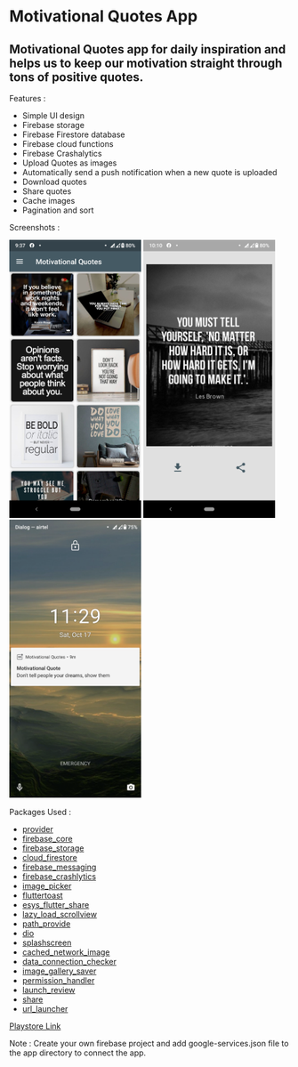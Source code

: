 # Motivational Quotes App

## Motivational Quotes app for daily inspiration and helps us to keep our motivation straight through tons of positive quotes.

Features : 
  - Simple UI design
  - Firebase storage
  - Firebase Firestore database
  - Firebase cloud functions
  - Firebase Crashalytics
  - Upload Quotes as images
  - Automatically send a push notification when a new quote is uploaded
  - Download quotes
  - Share quotes
  - Cache images
  - Pagination and sort

Screenshots : 

<img src="https://github.com/SithumDilanga/Motivational-Quotes-App/blob/master/screenshots/first.png" height=500/>  <img src="https://github.com/SithumDilanga/Motivational-Quotes-App/blob/master/screenshots/second.png" height=500/>  <img src="https://github.com/SithumDilanga/Motivational-Quotes-App/blob/master/screenshots/third.png" height=500/> 

Packages Used :
  - [provider](https://pub.dev/packages/provider)
  - [firebase_core](https://pub.dev/packages/firebase_core)
  - [firebase_storage](https://pub.dev/packages/firebase_storage)
  - [cloud_firestore](https://pub.dev/packages/cloud_firestore)
  - [firebase_messaging](https://pub.dev/packages/firebase_messaging)
  - [firebase_crashlytics](https://pub.dev/packages/firebase_crashlytics)
  - [image_picker](https://pub.dev/packages/image_picker)
  - [fluttertoast](https://pub.dev/packages/fluttertoast)
  - [esys_flutter_share](https://pub.dev/packages/esys_flutter_share)
  - [lazy_load_scrollview](https://pub.dev/packages/lazy_load_scrollview)
  - [path_provide](https://pub.dev/packages/path_provider)
  - [dio](https://pub.dev/packages/dio)
  - [splashscreen](https://pub.dev/packages/splashscreen)
  - [cached_network_image](https://pub.dev/packages/cached_network_image)
  - [data_connection_checker](https://pub.dev/packages/data_connection_checker)
  - [image_gallery_saver](https://pub.dev/packages/image_gallery_saver)
  - [permission_handler](https://pub.dev/packages/permission_handler)
  - [launch_review](https://pub.dev/packages/launch_review)
  - [share](https://pub.dev/packages/share)
  - [url_launcher](https://pub.dev/packages?q=url_launcher)
  
  [Playstore Link](https://play.google.com/store/apps/details?id=com.motivational.inspirational.daily.quotes)

Note : Create your own firebase project and add google-services.json file to the app directory to connect the app.
